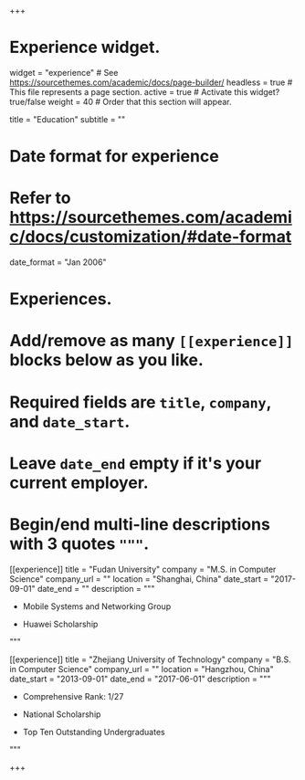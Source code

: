 +++
# Experience widget.
widget = "experience"  # See https://sourcethemes.com/academic/docs/page-builder/
headless = true  # This file represents a page section.
active = true  # Activate this widget? true/false
weight = 40  # Order that this section will appear.

title = "Education"
subtitle = ""

# Date format for experience
#   Refer to https://sourcethemes.com/academic/docs/customization/#date-format
date_format = "Jan 2006"

# Experiences.
#   Add/remove as many `[[experience]]` blocks below as you like.
#   Required fields are `title`, `company`, and `date_start`.
#   Leave `date_end` empty if it's your current employer.
#   Begin/end multi-line descriptions with 3 quotes `"""`.
[[experience]]
  title = "Fudan University"
  company = "M.S. in Computer Science"
  company_url = ""
  location = "Shanghai, China"
  date_start = "2017-09-01"
  date_end = ""
  description = """
 
  * Mobile Systems and Networking Group

  * Huawei Scholarship
  
  """

[[experience]]
  title = "Zhejiang University of Technology"
  company = "B.S. in Computer Science"
  company_url = ""
  location = "Hangzhou, China"
  date_start = "2013-09-01"
  date_end = "2017-06-01"
  description = """

  * Comprehensive Rank: 1/27

  * National Scholarship

  * Top Ten Outstanding Undergraduates

"""

+++
